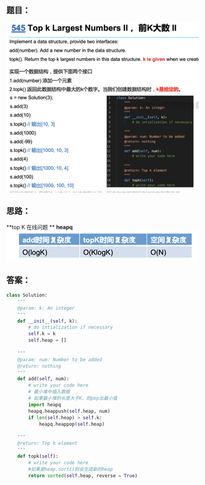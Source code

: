 ## 题目：
![a](https://github.com/SSRRBB/Leetcode/blob/main/Images/219.png)


## 思路：
**top K 在线问题 **
**heapq**
![a](https://github.com/SSRRBB/Leetcode/blob/main/Images/220.png)


## 答案：
```python
class Solution:
    """
    @param: k: An integer
    """
    def __init__(self, k):
        # do intialization if necessary
        self.k = k
        self.heap = []

    """
    @param: num: Number to be added
    @return: nothing
    """
    def add(self, num):
        # write your code here
        # 最小堆中插入数据
        # 如果最小堆的长度大于K，则pop出最小值
        import heapq
        heapq.heappush(self.heap, num)
        if len(self.heap) > self.k:
            heapq.heappop(self.heap)

    """
    @return: Top k element
    """
    def topk(self):
        # write your code here
        #如果是heap.sort()则会生成新的heap
        return sorted(self.heap, reverse = True)


```



